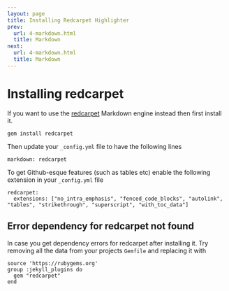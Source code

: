 ```yaml
---
layout: page
title: Installing Redcarpet Highlighter
prev:
  url: 4-markdown.html
  title: Markdown
next:
  url: 4-markdown.html
  title: Markdown
---
```


# Installing redcarpet
If you want to use the <a href="https://github.com/vmg/redcarpet">redcarpet</a> Markdown engine instead then first install it.

```
gem install redcarpet
```

Then update your `_config.yml` file to have the following lines 

```
markdown: redcarpet
```

To get Github-esque features (such as tables etc) enable the following extension in your `_config.yml` file

```
redcarpet:
  extensions: ["no_intra_emphasis", "fenced_code_blocks", "autolink", "tables", "strikethrough", "superscript", "with_toc_data"]
```

## Error dependency for redcarpet not found
In case you get dependency errors for redcarpet after installing it. Try removing all the data from your projects `Gemfile` and replacing it with 

```
source 'https://rubygems.org'
group :jekyll_plugins do
  gem "redcarpet"
end
```